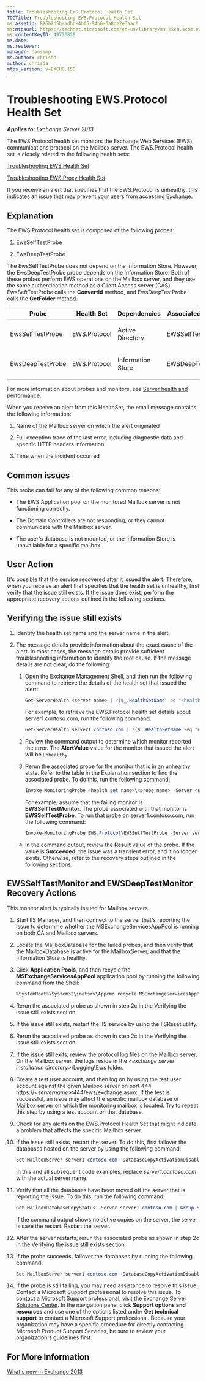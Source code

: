```yaml
---
title: Troubleshooting EWS.Protocol Health Set
TOCTitle: Troubleshooting EWS.Protocol Health Set
ms:assetid: 826b2d5b-adbb-4bf5-94b6-0a8de2e3aac0
ms:mtpsurl: https://technet.microsoft.com/en-us/library/ms.exch.scom.ews.protocol(v=EXCHG.150)
ms:contentKeyID: 49720829
ms.date: 
ms.reviewer: 
manager: dansimp
ms.author: chrisda
author: chrisda
mtps_version: v=EXCHG.150
---
```


# Troubleshooting EWS.Protocol Health Set

_**Applies to:** Exchange Server 2013_

The EWS.Protocol health set monitors the Exchange Web Services (EWS) communications protocol on the Mailbox server. The EWS.Protocol health set is closely related to the following health sets:

[Troubleshooting EWS Health Set](troubleshooting-ews-health-set.md)

[Troubleshooting EWS.Proxy Health Set](troubleshooting-ews-proxy-health-set.md)

If you receive an alert that specifies that the EWS.Protocol is unhealthy, this indicates an issue that may prevent your users from accessing Exchange.

## Explanation

The EWS.Protocol health set is composed of the following probes:

1. EwsSelfTestProbe

2. EwsDeepTestProbe

The EwsSelfTestProbe does not depend on the Information Store. However, the EwsDeepTestProbe probe depends on the Information Store. Both of these probes perform EWS operations on the Mailbox server, and they use the same authentication method as a Client Access server (CAS). EwsSeftTestProbe calls the **ConvertId** method, and EwsDeepTestProbe calls the **GetFolder** method.

<table>
<colgroup>
<col style="width: 25%" />
<col style="width: 25%" />
<col style="width: 25%" />
<col style="width: 25%" />
</colgroup>
<thead>
<tr class="header">
<th>Probe</th>
<th>Health Set</th>
<th>Dependencies</th>
<th>Associated Monitors</th>
</tr>
</thead>
<tbody>
<tr class="odd">
<td><p>EwsSelfTestProbe</p></td>
<td><p>EWS.Protocol</p></td>
<td><p>Active Directory</p></td>
<td><p>EWSSelfTestMonitor</p></td>
</tr>
<tr class="even">
<td><p>EwsDeepTestProbe</p></td>
<td><p>EWS.Protocol</p></td>
<td><p>Information Store</p></td>
<td><p>EWSDeepTestMonitor</p></td>
</tr>
</tbody>
</table>

For more information about probes and monitors, see [Server health and performance](https://technet.microsoft.com/en-us/library/jj150551\(v=exchg.150\)).

When you receive an alert from this HealthSet, the email message contains the following information:

1. Name of the Mailbox server on which the alert originated

2. Full exception trace of the last error, including diagnostic data and specific HTTP headers information

3. Time when the incident occurred

## Common issues

This probe can fail for any of the following common reasons:

- The EWS Application pool on the monitored Mailbox server is not functioning correctly.

- The Domain Controllers are not responding, or they cannot communicate with the Mailbox server.

- The user's database is not mounted, or the Information Store is unavailable for a specific mailbox.

## User Action

It's possible that the service recovered after it issued the alert. Therefore, when you receive an alert that specifies that the health set is unhealthy, first verify that the issue still exists. If the issue does exist, perform the appropriate recovery actions outlined in the following sections.

## Verifying the issue still exists

1. Identify the health set name and the server name in the alert.

2. The message details provide information about the exact cause of the alert. In most cases, the message details provide sufficient troubleshooting information to identify the root cause. If the message details are not clear, do the following:

   1. Open the Exchange Management Shell, and then run the following command to retrieve the details of the health set that issued the alert:

      ```powershell
      Get-ServerHealth <server name> | ?{$_.HealthSetName -eq "<health set name>"}
      ```

      For example, to retrieve the EWS.Protocol health set details about server1.contoso.com, run the following command:

      ```powershell
      Get-ServerHealth server1.contoso.com | ?{$_.HealthSetName -eq "EWS.Protocol"}
      ```

   2. Review the command output to determine which monitor reported the error. The **AlertValue** value for the monitor that issued the alert will be `Unhealthy`.

   3. Rerun the associated probe for the monitor that is in an unhealthy state. Refer to the table in the Explanation section to find the associated probe. To do this, run the following command:

      ```powershell
      Invoke-MonitoringProbe <health set name>\<probe name> -Server <server name> | Format-List
      ```

      For example, assume that the failing monitor is **EWSSelfTestMonitor**. The probe associated with that monitor is **EWSSelfTestProbe**. To run that probe on server1.contoso.com, run the following command:

      ```powershell
      Invoke-MonitoringProbe EWS.Protocol\EWSSelfTestProbe -Server server1.contoso.com | Format-List
      ```

   4. In the command output, review the **Result** value of the probe. If the value is **Succeeded**, the issue was a transient error, and it no longer exists. Otherwise, refer to the recovery steps outlined in the following sections.

## EWSSelfTestMonitor and EWSDeepTestMonitor Recovery Actions

This monitor alert is typically issued for Mailbox servers.

1. Start IIS Manager, and then connect to the server that's reporting the issue to determine whether the MSExchangeServicesAppPool is running on both CA and Mailbox servers.

2. Locate the MailboxDatabase for the failed probes, and then verify that the MailboxDatabase is active for the MailboxServer, and that the Information Store is healthy.

3. Click **Application Pools**, and then recycle the **MSExchangeServicesAppPool** application pool by running the following command from the Shell:

   ```powershell
   %SystemRoot%\System32\inetsrv\Appcmd recycle MSExchangeServicesAppPool
   ```

4. Rerun the associated probe as shown in step 2c in the Verifying the issue still exists section.

5. If the issue still exists, restart the IIS service by using the IISReset utility.

6. Rerun the associated probe as shown in step 2c in the Verifying the issue still exists section.

7. If the issue still exits, review the protocol log files on the Mailbox server. On the Mailbox server, the logs reside in the *\<exchange server installation directory\>*\\Logging\\Ews folder.

8. Create a test user account, and then log on by using the test user account against the given Mailbox server on port 444 https://*\<servername\>*:444/ews/exchange.asmx. If the test is successful, an issue may affect the specific mailbox database or Mailbox server on which the monitoring mailbox is located. Try to repeat this step by using a test account on that database.

9. Check for any alerts on the EWS.Protocol Health Set that might indicate a problem that affects the specific Mailbox server.

10. If the issue still exists, restart the server. To do this, first failover the databases hosted on the server by using the following command:

    ```powershell
    Set-MailboxServer server1.contoso.com -DatabaseCopyActivationDisabledAndMoveNow $true
    ```

    In this and all subsequent code examples, replace *server1.contoso.com* with the actual server name.

11. Verify that all the databases have been moved off the server that is reporting the issue. To do this, run the following command:

    ```powershell
    Get-MailboxDatabaseCopyStatus -Server server1.contoso.com | Group Status
    ```

    If the command output shows no active copies on the server, the server is save the restart. Restart the server.

12. After the server restarts, rerun the associated probe as shown in step 2c in the Verifying the issue still exists section.

13. If the probe succeeds, failover the databases by running the following command:

    ```powershell
    Set-MailboxServer server1.contoso.com -DatabaseCopyActivationDisabledAndMoveNow $false
    ```

14. If the probe is still failing, you may need assistance to resolve this issue. Contact a Microsoft Support professional to resolve this issue. To contact a Microsoft Support professional, visit the [Exchange Server Solutions Center](http://go.microsoft.com/fwlink/p/?linkid=180809). In the navigation pane, click **Support options and resources** and use one of the options listed under **Get technical support** to contact a Microsoft Support professional. Because your organization may have a specific procedure for directly contacting Microsoft Product Support Services, be sure to review your organization's guidelines first.

## For More Information

[What's new in Exchange 2013](https://technet.microsoft.com/en-us/library/jj150540\(v=exchg.150\))
